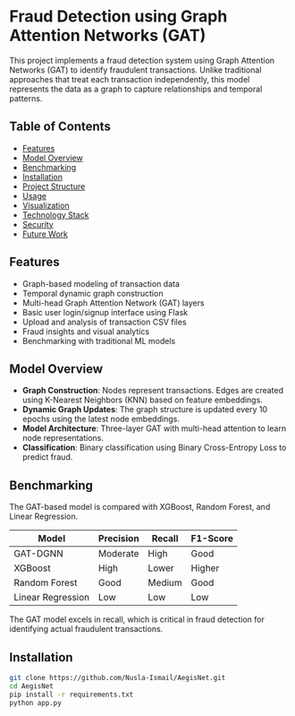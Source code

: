 # Fraud Detection using Graph Attention Networks (GAT)

This project implements a fraud detection system using Graph Attention Networks (GAT) to identify fraudulent transactions. Unlike traditional approaches that treat each transaction independently, this model represents the data as a graph to capture relationships and temporal patterns.

## Table of Contents

- [Features](#features)
- [Model Overview](#model-overview)
- [Benchmarking](#benchmarking)
- [Installation](#installation)
- [Project Structure](#project-structure)
- [Usage](#usage)
- [Visualization](#visualization)
- [Technology Stack](#technology-stack)
- [Security](#security)
- [Future Work](#future-work)

## Features

- Graph-based modeling of transaction data
- Temporal dynamic graph construction
- Multi-head Graph Attention Network (GAT) layers
- Basic user login/signup interface using Flask
- Upload and analysis of transaction CSV files
- Fraud insights and visual analytics
- Benchmarking with traditional ML models

## Model Overview

- **Graph Construction**: Nodes represent transactions. Edges are created using K-Nearest Neighbors (KNN) based on feature embeddings.
- **Dynamic Graph Updates**: The graph structure is updated every 10 epochs using the latest node embeddings.
- **Model Architecture**: Three-layer GAT with multi-head attention to learn node representations.
- **Classification**: Binary classification using Binary Cross-Entropy Loss to predict fraud.

## Benchmarking

The GAT-based model is compared with XGBoost, Random Forest, and Linear Regression.

| Model             | Precision | Recall | F1-Score |
| ----------------- | --------- | ------ | -------- |
| GAT-DGNN          | Moderate  | High   | Good     |
| XGBoost           | High      | Lower  | Higher   |
| Random Forest     | Good      | Medium | Good     |
| Linear Regression | Low       | Low    | Low      |

The GAT model excels in recall, which is critical in fraud detection for identifying actual fraudulent transactions.

## Installation

```bash
git clone https://github.com/Nusla-Ismail/AegisNet.git
cd AegisNet
pip install -r requirements.txt
python app.py
```
